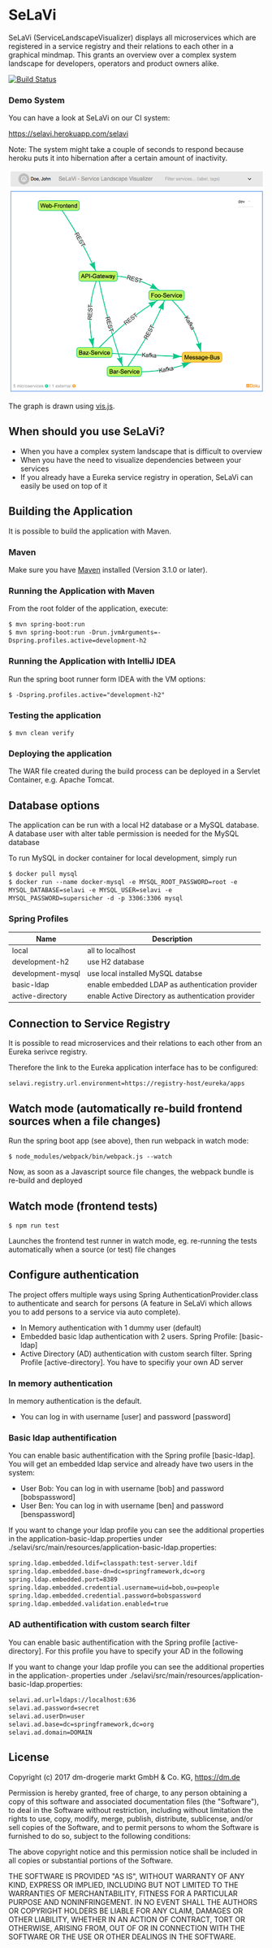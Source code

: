 # SeLaVi
SeLaVi (ServiceLandscapeVisualizer) displays all microservices which are registered in a service registry and their relations to each other in a graphical mindmap.
This grants an overview over a complex system landscape for developers, operators and product owners alike.

[![Build Status](https://travis-ci.org/dm-drogeriemarkt/selavi.svg?branch=master)](https://travis-ci.org/dm-drogeriemarkt/selavi)

### Demo System

You can have a look at SeLaVi on our CI system:

https://selavi.herokuapp.com/selavi

Note: The system might take a couple of seconds to respond because heroku puts it into hibernation after a certain amount of inactivity.

![SeLaVi Screenshot](screenshot.png)

The graph is drawn using [vis.js](https://github.com/almende/vis "vis.js").

## When should you use SeLaVi?

* When you have a complex system landscape that is difficult to overview
* When you have the need to visualize dependencies between your services
* If you already have a Eureka service registry in operation, SeLaVi can easily be used on top of it


## Building the Application

It is possible to build the application with Maven.

### Maven

Make sure you have [Maven](http://maven.apache.org/ "Maven") installed (Version 3.1.0 or later).

### Running the Application with Maven

From the root folder of the application, execute:

	$ mvn spring-boot:run
	$ mvn spring-boot:run -Drun.jvmArguments=-Dspring.profiles.active=development-h2
	
### Running the Application with IntelliJ IDEA

Run the spring boot runner form IDEA with the VM options:
 
    $ -Dspring.profiles.active="development-h2" 

### Testing the application

    $ mvn clean verify

### Deploying the application

The WAR file created during the build process can be deployed in a Servlet Container, e.g. Apache Tomcat.

## Database options

The application can be run with a local H2 database or a MySQL database. A database user with alter table permission
is needed for the MySQL database

To run MySQL in docker container for local development, simply run

	$ docker pull mysql
	$ docker run --name docker-mysql -e MYSQL_ROOT_PASSWORD=root -e MYSQL_DATABASE=selavi -e MYSQL_USER=selavi -e MYSQL_PASSWORD=supersicher -d -p 3306:3306 mysql

### Spring Profiles
| Name | Description |
| ----------- | ----------- |
| local | all to localhost  |
| development-h2 | use H2 database|
| development-mysql | use local installed MySQL databse |
| basic-ldap | enable embedded LDAP as authentication provider |
| active-directory | enable Active Directory as authentication provider |

## Connection to Service Registry

It is possible to read microservices and their relations to each other from an Eureka serivce registry.

Therefore the link to the Eureka application interface has to be configured:

    selavi.registry.url.environment=https://registry-host/eureka/apps

## Watch mode (automatically re-build frontend sources when a file changes)

Run the spring boot app (see above), then run webpack in watch mode:

    $ node_modules/webpack/bin/webpack.js --watch
    
Now, as soon as a Javascript source file changes, the webpack bundle is re-build and deployed 

## Watch mode (frontend tests)

    $ npm run test
    
Launches the frontend test runner in watch mode, eg. re-running the tests automatically when a source (or test) file changes

## Configure authentication
The project offers multiple ways using Spring AuthenticationProvider.class to authenticate and search for persons 
(A feature in SeLaVi which allows you to add persons to a service via auto complete).

- In Memory authentication with 1 dummy user (default)
- Embedded basic ldap authentication with 2 users. Spring Profile: [basic-ldap]
- Active Directory (AD) authentication with custom search filter. Spring Profile [active-directory]. You have to specifiy your own AD server

### In memory authentication
In memory authentication is the default.

- You can log in with username [user] and password [password]


### Basic ldap authentification
You can enable basic authentification with the Spring profile [basic-ldap]. 
You will get an embedded ldap service and already have two users in the system:
 
- User Bob: You can log in with username [bob] and password [bobspassword]
- User Ben: You can log in with username [ben] and password [benspassword]
   
If you want to change your ldap profile you can see the additional properties in the 
application-basic-ldap.properties under ./selavi/src/main/resources/application-basic-ldap.properties:
     
    spring.ldap.embedded.ldif=classpath:test-server.ldif
    spring.ldap.embedded.base-dn=dc=springframework,dc=org
    spring.ldap.embedded.port=8389
    spring.ldap.embedded.credential.username=uid=bob,ou=people
    spring.ldap.embedded.credential.password=bobspassword
    spring.ldap.embedded.validation.enabled=true
    
### AD authentification with custom search filter
You can enable basic authentification with the Spring profile [active-directory]. 
For this profile you have to specify your AD in the following

If you want to change your ldap profile you can see the additional properties in the 
application-.properties under ./selavi/src/main/resources/application-basic-ldap.properties:

    selavi.ad.url=ldaps://localhost:636
    selavi.ad.password=secret
    selavi.ad.userDn=user
    selavi.ad.base=dc=springframework,dc=org
    selavi.ad.domain=DOMAIN

## License

Copyright (c) 2017 dm-drogerie markt GmbH & Co. KG, https://dm.de

Permission is hereby granted, free of charge, to any person obtaining a copy
of this software and associated documentation files (the "Software"), to deal
in the Software without restriction, including without limitation the rights
to use, copy, modify, merge, publish, distribute, sublicense, and/or sell
copies of the Software, and to permit persons to whom the Software is
furnished to do so, subject to the following conditions:

The above copyright notice and this permission notice shall be included in all
copies or substantial portions of the Software.

THE SOFTWARE IS PROVIDED "AS IS", WITHOUT WARRANTY OF ANY KIND, EXPRESS OR
IMPLIED, INCLUDING BUT NOT LIMITED TO THE WARRANTIES OF MERCHANTABILITY,
FITNESS FOR A PARTICULAR PURPOSE AND NONINFRINGEMENT. IN NO EVENT SHALL THE
AUTHORS OR COPYRIGHT HOLDERS BE LIABLE FOR ANY CLAIM, DAMAGES OR OTHER
LIABILITY, WHETHER IN AN ACTION OF CONTRACT, TORT OR OTHERWISE, ARISING FROM,
OUT OF OR IN CONNECTION WITH THE SOFTWARE OR THE USE OR OTHER DEALINGS IN THE
SOFTWARE.
